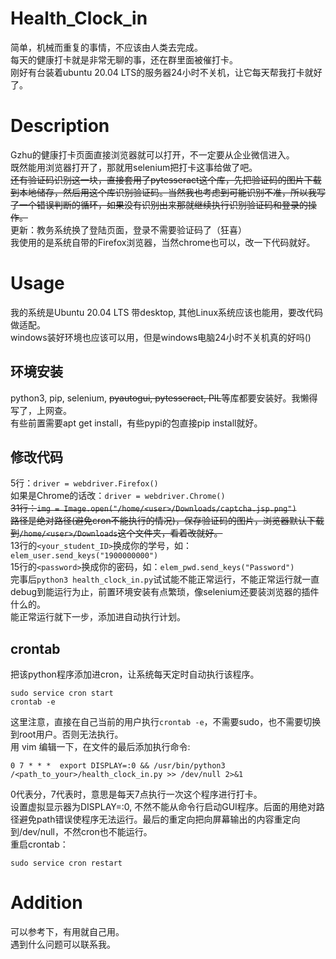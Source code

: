 # Health_Clock_in
简单，机械而重复的事情，不应该由人类去完成。<br>
每天的健康打卡就是非常无聊的事，还在群里面被催打卡。<br>
刚好有台装着ubuntu 20.04 LTS的服务器24小时不关机，让它每天帮我打卡就好了。
# Description
Gzhu的健康打卡页面直接浏览器就可以打开，不一定要从企业微信进入。<br>
既然能用浏览器打开了，那就用selenium把打卡这事给做了吧。<br>
~~还有验证码识别这一块，直接套用了pytesseract这个库，先把验证码的图片下载到本地储存，然后用这个库识别验证码。当然我也考虑到可能识别不准，所以我写了一个错误判断的循环，如果没有识别出来那就继续执行识别验证码和登录的操作。~~<br>
更新：教务系统换了登陆页面，登录不需要验证码了（狂喜）<br>
我使用的是系统自带的Firefox浏览器，当然chrome也可以，改一下代码就好。
# Usage
我的系统是Ubuntu 20.04 LTS 带desktop, 其他Linux系统应该也能用，要改代码做适配。<br>
windows装好环境也应该可以用，但是windows电脑24小时不关机真的好吗()<br>
## 环境安装
python3, pip, selenium, ~~pyautogui, pytesseract, PIL~~等库都要安装好。我懒得写了，上网查。<br>
有些前置需要apt get install，有些pypi的包直接pip install就好。
## 修改代码
5行：`driver = webdriver.Firefox()`<br>
如果是Chrome的话改：`driver = webdriver.Chrome()`<br>
~~31行：`img = Image.open("/home/<user>/Downloads/captcha.jsp.png")`<br>
路径是绝对路径(避免cron不能执行的情况)，保存验证码的图片，浏览器默认下载到`/home/<user>/Downloads`这个文件夹，看着改就好。<br>~~
13行的`<your_student_ID>`换成你的学号，如：`elem_user.send_keys("1900000000")`<br>
15行的`<password>`换成你的密码，如：`elem_pwd.send_keys("Password")`<br>
完事后`python3 health_clock_in.py`试试能不能正常运行，不能正常运行就一直debug到能运行为止，前置环境安装有点繁琐，像selenium还要装浏览器的插件什么的。<br>
能正常运行就下一步，添加进自动执行计划。
## crontab
把该python程序添加进cron，让系统每天定时自动执行该程序。
```
sudo service cron start
crontab -e
```
这里注意，直接在自己当前的用户执行`crontab -e`，不需要sudo，也不需要切换到root用户。否则无法执行。<br>
用 vim 编辑一下，在文件的最后添加执行命令:
```
0 7 * * *  export DISPLAY=:0 && /usr/bin/python3 /<path_to_your>/health_clock_in.py >> /dev/null 2>&1
```
0代表分，7代表时，意思是每天7点执行一次这个程序进行打卡。<br>
设置虚拟显示器为DISPLAY=:0, 不然不能从命令行启动GUI程序。后面的用绝对路径避免path错误使程序无法运行。最后的重定向把向屏幕输出的内容重定向到/dev/null，不然cron也不能运行。<br>
重启crontab：
```
sudo service cron restart
```
# Addition
可以参考下，有用就自己用。<br>
遇到什么问题可以联系我。
